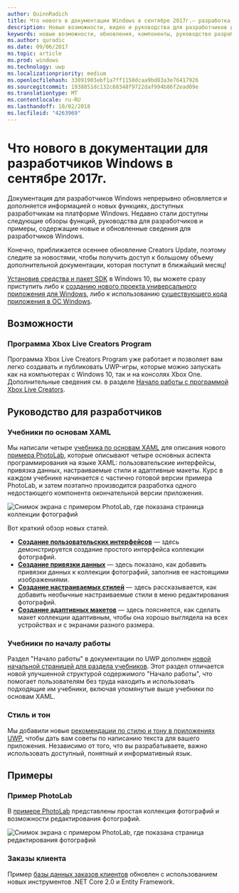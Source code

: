 ```yaml
---
author: QuinnRadich
title: Что нового в документации Windows в сентябре 2017г.— разработка приложений UWP
description: Новые возможности, видео и руководства для разработчиков добавлены в документацию для разработчиков Windows 10 в сентябре 2017г
keywords: новые возможности, обновления, компоненты, руководство разработчика, Windows 10, 1709
ms.author: quradic
ms.date: 09/06/2017
ms.topic: article
ms.prod: windows
ms.technology: uwp
ms.localizationpriority: medium
ms.openlocfilehash: 33091903ebf1a7ff1150dcaa9bd83a3e76417926
ms.sourcegitcommit: 1938851dc132c60348f9722daf994b86f2ead09e
ms.translationtype: MT
ms.contentlocale: ru-RU
ms.lasthandoff: 10/02/2018
ms.locfileid: "4263969"
---
```

# <a name="whats-new-in-the-windows-developer-docs-in-september-2017"></a>Что нового в документации для разработчиков Windows в сентябре 2017г.

Документация для разработчиков Windows непрерывно обновляется и дополняется информацией о новых функциях, доступных разработчикам на платформе Windows. Недавно стали доступны следующие обзоры функций, руководства для разработчиков и примеры, содержащие новые и обновленные сведения для разработчиков Windows.

Конечно, приближается осеннее обновление Creators Update, поэтому следите за новостями, чтобы получить доступ к большому объему дополнительной документации, которая поступит в ближайший месяц!

[Установив средства и пакет SDK](http://go.microsoft.com/fwlink/?LinkId=821431) в Windows 10, вы можете сразу приступить либо к [созданию нового проекта универсального приложения для Windows](../get-started/your-first-app.md), либо к использованию [существующего кода приложения в ОС Windows](../porting/index.md).

## <a name="features"></a>Возможности

### <a name="xbox-live-creators-program"></a>Программа Xbox Live Creators Program

Программа Xbox Live Creators Program уже работает и позволяет вам легко создавать и публиковать UWP-игры, которые можно запускать как на компьютерах с Windows 10, так и на консолях Xbox One. Дополнительные сведения см. в разделе [Начало работы с программой Xbox Live Creators](../xbox-live/get-started-with-creators/get-started-with-xbox-live-creators.md).

## <a name="developer-guidance"></a>Руководство для разработчиков

### <a name="xaml-basics-tutorials"></a>Учебники по основам XAML

Мы написали четыре [учебника по основам XAML](https://docs.microsoft.com/en-us/windows/uwp/get-started/xaml-basics-intro) для описания нового [примера PhotoLab](https://github.com/Microsoft/Windows-appsample-photo-lab), которые описывают четыре основных аспекта программирования на языке XAML: пользовательские интерфейсы, привязка данных, настраиваемые стили и адаптивные макеты. Курс в каждом учебнике начинается с частично готовой версии примера PhotoLab, и затем поэтапно производится разработка одного недостающего компонента окончательной версии приложения. 

![Снимок экрана с примером PhotoLab, где показана страница коллекции фотографий](images/PhotoLab-gallery-page.png)  

Вот краткий обзор новых статей.

+ [**Создание пользовательских интерфейсов**](https://docs.microsoft.com/en-us/windows/uwp/get-started/xaml-basics-ui) — здесь демонстрируется создание простого интерфейса коллекции фотографий.
+ [**Создание привязки данных**](https://docs.microsoft.com/en-us/windows/uwp/get-started/xaml-basics-data-binding) — здесь показано, как добавить привязки данных к коллекции фотографий, заполнив ее настоящими изображениями.
+ [**Создание настраиваемых стилей**](https://docs.microsoft.com/en-us/windows/uwp/get-started/xaml-basics-style) — здесь рассказывается, как добавить необычные настраиваемые стили в меню редактирования фотографий.
+ [**Создание адаптивных макетов**](https://docs.microsoft.com/en-us/windows/uwp/get-started/xaml-basics-adaptive-layout) — здесь поясняется, как сделать макет коллекции адаптивным, чтобы она хорошо выглядела на всех устройствах и с экранами разного размера.

### <a name="get-started-tutorials"></a>Учебники по началу работы

Раздел "Начало работы" в документации по UWP дополнен [новой начальной страницей для раздела учебников](https://docs.microsoft.com/windows/uwp/get-started/create-uwp-apps). Этот раздел отличается новой улучшенной структурой содержимого "Начало работы", что помогает пользователям без труда находить и использовать подходящие им учебники, включая упомянутые выше учебники по основам XAML.

### <a name="voice-and-tone"></a>Стиль и тон

Мы добавили новые [рекомендации по стилю и тону в приложениях UWP](https://docs.microsoft.com/windows/uwp/in-app-help/voice-and-tone), чтобы дать вам советы по написанию текста для вашего приложения. Независимо от того, что вы разрабатываете, важно использовать доступный, понятный и информативный язык.

## <a name="samples"></a>Примеры

### <a name="photolab-sample"></a>Пример PhotoLab

В [примере PhotoLab](https://github.com/Microsoft/windows-appsample-photo-lab) представлены простая коллекция фотографий и возможности редактирования фотографий.

![Снимок экрана с примером PhotoLab, где показана страница редактирования фотографий](images/PhotoLab-editing-page.png)  

### <a name="customer-orders"></a>Заказы клиента

Пример [базы данных заказов клиентов](https://github.com/Microsoft/Windows-appsample-customers-orders-database) обновлен с использованием новых инструментов .NET Core 2.0 и Entity Framework.